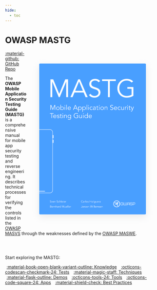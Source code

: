 ```yaml
---
hide:
  - toc
---
```


# OWASP MASTG

<img src="../assets/mastg_cover.png" align="right" style="border-radius: 3px; margin: 3em; box-shadow: rgba(149, 157, 165, 0.2) 0px 8px 24px;" width="350px" />

<a href="https://github.com/OWASP/mastg/">:material-github: GitHub Repo</a>

The **OWASP Mobile Application Security Testing Guide (MASTG)** is a comprehensive manual for mobile app security testing and reverse engineering. It describes technical processes for verifying the controls listed in the [OWASP MASVS](https://mas.owasp.org/MASVS) through the weaknesses defined by the [OWASP MASWE](https://mas.owasp.org/MASWE).

<br>

<br>

Start exploring the MASTG:

<!-- markdownlint-disable search-replace -->
<a href="knowledge/" class="md-button md-button--primary" style="margin: 5px; min-width: 12em; text-align: center;">:material-book-open-blank-variant-outline:  Knowledge</a>
<a href="tests/" class="md-button md-button--primary" style="margin: 5px; min-width: 12em; text-align: center;">:octicons-codescan-checkmark-24:  Tests</a>
<a href="techniques/" class="md-button md-button--primary" style="margin: 5px; min-width: 12em; text-align: center;">:material-magic-staff:  Techniques</a>
<a href="demos/" class="md-button md-button--primary" style="margin: 5px; min-width: 12em; text-align: center;">:material-flask-outline:  Demos</a>
<a href="tools/" class="md-button md-button--primary" style="margin: 5px; min-width: 12em; text-align: center;">:octicons-tools-24:  Tools</a>
<a href="apps/" class="md-button md-button--primary" style="margin: 5px; min-width: 12em; text-align: center;">:octicons-code-square-24:  Apps</a>
<a href="best-practices/" class="md-button md-button--primary" style="margin: 5px; min-width: 12em; text-align: center;">:material-shield-check:  Best Practices</a>
<!-- markdownlint-disable search-replace -->

<br>
